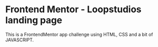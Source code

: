 # Frontend Mentor - Loopstudios landing page

This is a FrontendMentor app challenge using HTML, CSS and a bit of JAVASCRIPT.
